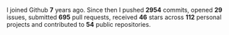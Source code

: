 
I joined Github **7** years ago. Since then I pushed **2954** commits, opened **29** issues, submitted **695** pull requests, received **46** stars across **112** personal projects and contributed to **54** public repositories.
